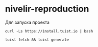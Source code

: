 # nivelir-reproduction

Для запуска проекта

```
curl -Ls https://install.tuist.io | bash
```

```
tuist fetch && tuist generate
```

